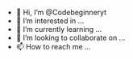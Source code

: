 - 👋 Hi, I’m @Codebeginneryt
- 👀 I’m interested in ...
- 🌱 I’m currently learning ...
- 💞️ I’m looking to collaborate on ...
- 📫 How to reach me ...

<!---
Codebeginneryt/Codebeginneryt is a ✨ special ✨ repository because its `README.md` (this file) appears on your GitHub profile.
You can click the Preview link to take a look at your changes.
--->
